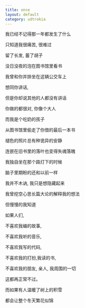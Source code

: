 ```yaml
---
title: once
layout: default
category: udtrokia
---
```


我已经不记得那一年都发生了什么

只知道我很痛苦, 很难过

留了长发, 蓄了胡子

没日没夜的泡在图书馆里看书

我曾和你并排坐在这辆公交车上

想同你讲话,

但是你却说其他的人都没有讲话

你做的都很对, 你像个大人 

而我是个吃奶的孩子

从图书馆里偷走了你借的最后一本书

褪色的照片总有种诡异的安静

连嵌在旧书里的落叶也变得失魂落魄

我独自坐在那个路灯下的时候

脑子里期盼的还和以前一样

我并不木讷, 我只是想隐藏起来

我曾挖空心思长篇大论的解释我的想法

但慢慢的我知道

如果人们,

不喜欢我编的故事,

不喜欢我听的音乐,

不喜欢我写的代码,

不喜欢我的打扮,我读的书,

不喜欢我的朋友, 亲人, 我周围的一切

这都再正常不过。

而如果有人温暖了树上的积雪

都会让整个冬天繁花似锦
